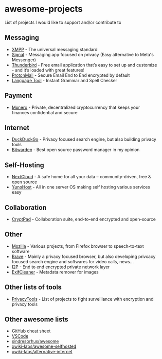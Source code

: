 # awesome-projects

List of projects I would like to support and/or contribute to

## Messaging

- [XMPP](https://github.com/xsf) - The universal messaging standard
- [Signal](https://github.com/signalapp) - Messaging app focused on privacy (Easy alternative to Meta's Messenger)
- [Thunderbird](https://www.thunderbird.net/fr/) - Free email application that’s easy to set up and customize - and it’s loaded with great features!
- [ProtonMail](https://github.com/ProtonMail) - Secure Email End to End encrypted by default
- [Language Tool](https://github.com/languagetool-org) - Instant Grammar and Spell Checker

## Payment

- [Monero](https://github.com/monero-project) - Private, decentralized cryptocurrency that keeps your finances confidential and secure

## Internet

- [DuckDuckGo](https://github.com/duckduckgo) - Privacy focused search engine, but also building privacy tools
- [Bitwarden](https://github.com/bitwarden) - Best open source password manager in my opinion

## Self-Hosting

- [NextCloud](https://github.com/nextcloud) - A safe home for all your data – community-driven, free & open source
- [YunoHost](https://github.com/YunoHost) - All in one server OS making self hosting various services easy 

## Collaboration

- [CryptPad](https://github.com/xwiki-labs) - Collaboration suite, end-to-end encrypted and open-source

## Other

- [Mozilla](https://github.com/mozilla) - Various projects, from Firefox browser to speech-to-text software
- [Brave](https://github.com/brave/) - Mainly a privacy focused browser, but also developing privcacy focused search engine and softwares for video calls, news...
- [I2P](https://geti2p.net/) - End to end encrypted private network layer
- [ExifCleaner](https://github.com/szTheory/exifcleaner) - Metadata remover for images

## Other lists of tools

- [PrivacyTools](https://www.privacytools.io/) - List of projects to fight surveillance with encryption and privacy tools

## Other awesome lists

- [GitHub cheat sheet](https://github.com/tiimgreen/github-cheat-sheet)
- [VSCode](https://github.com/viatsko/awesome-vscode)
- [sindresorhus/awesome](https://github.com/sindresorhus/awesome)
- [xwiki-labs/awesome-selfhosted](https://github.com/xwiki-labs/awesome-selfhosted)
- [xwiki-labs/alternative-internet](https://github.com/xwiki-labs/alternative-internet)
